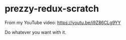 # prezzy-redux-scratch
From my YouTube video: https://youtu.be/j9Z86CLg9YY

Do whatever you want with it.
